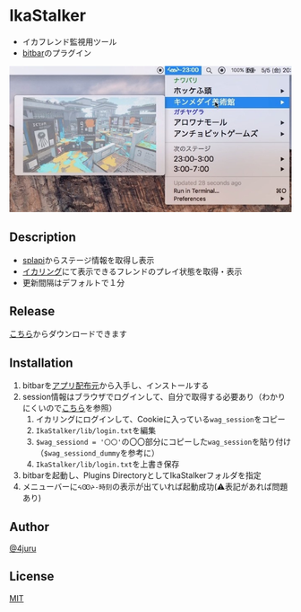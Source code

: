 # IkaStalker
* イカフレンド監視用ツール
* [bitbar](https://getbitbar.com)のプラグイン

![](lib/menu.jpg)

## Description
* [splapi](https://splapi.fetus.jp)からステージ情報を取得し表示
* [イカリング](https://splatoon.nintendo.net)にて表示できるフレンドのプレイ状態を取得・表示
* 更新間隔はデフォルトで１分

## Release
[こちら](https://github.com/4juru/IkaStalker/releases/latest)からダウンロードできます

## Installation
1. bitbarを[アプリ配布元](https://github.com/matryer/bitbar/releases/latest)から入手し、インストールする
2. session情報はブラウザでログインして、自分で取得する必要あり（わかりにくいので[こちら](lib/getcookie.md)を参照）
	1. イカリングにログインして、Cookieに入っている`wag_session`をコピー
	2. `IkaStalker/lib/login.txt`を編集
	3. `$wag_sessiond = '〇〇'`の〇〇部分にコピーした`wag_session`を貼り付け（`$wag_sessiond_dummy`を参考に）
	4. `IkaStalker/lib/login.txt`を上書き保存
3. bitbarを起動し、Plugins DirectoryとしてIkaStalkerフォルダを指定
4. メニューバーに`ᔦꙬᔨ-時刻`の表示が出ていれば起動成功(⚠️表記があれば問題あり)

## Author

[@4juru](https://twitter.com/4juru)

## License

[MIT](http://b4b4r07.mit-license.org)